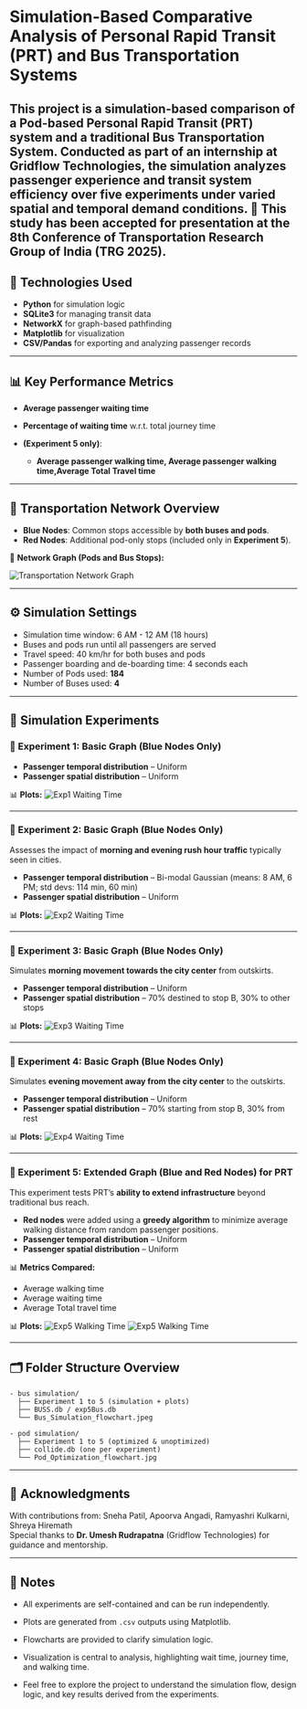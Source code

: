 # Simulation-Based Comparative Analysis of Personal Rapid Transit (PRT) and Bus Transportation Systems

This project is a simulation-based comparison of a Pod-based Personal Rapid Transit (PRT) system and a traditional Bus Transportation System. Conducted as part of an internship at Gridflow Technologies, the simulation analyzes passenger experience and transit system efficiency over five experiments under varied spatial and temporal demand conditions.
📄 **This study has been accepted for presentation at the 8th Conference of Transportation Research Group of India (TRG 2025).**
---

## 🚀 Technologies Used

* **Python** for simulation logic
* **SQLite3** for managing transit data
* **NetworkX** for graph-based pathfinding
* **Matplotlib** for visualization
* **CSV/Pandas** for exporting and analyzing passenger records

---

## 📊 Key Performance Metrics

* **Average passenger waiting time**
* **Percentage of waiting time** w\.r.t. total journey time
* **(Experiment 5 only)**:

  * **Average passenger walking time, Average passenger walking time,Average Total Travel time**
  



---

## 📍 Transportation Network Overview

* **Blue Nodes**: Common stops accessible by **both buses and pods**.
* **Red Nodes**: Additional pod-only stops (included only in **Experiment 5**).

📌 **Network Graph (Pods and Bus Stops):**


![Transportation Network Graph](Images/Transportation_network.png)

---

## ⚙️ Simulation Settings

* Simulation time window: 6 AM - 12 AM (18 hours)
* Buses and pods run until all passengers are served
* Travel speed: 40 km/hr for both buses and pods
* Passenger boarding and de-boarding time: 4 seconds each
* Number of Pods used: **184**
* Number of Buses used: **4**

---

## 🧪 Simulation Experiments

### 🔹 Experiment 1: Basic Graph (Blue Nodes Only)

* **Passenger temporal distribution** – Uniform
* **Passenger spatial distribution** – Uniform

📊 **Plots:**
![Exp1 Waiting Time](Images/exp1.png)

---

### 🔹 Experiment 2: Basic Graph (Blue Nodes Only)

Assesses the impact of **morning and evening rush hour traffic** typically seen in cities.

* **Passenger temporal distribution** – Bi-modal Gaussian
  (means: 8 AM, 6 PM; std devs: 114 min, 60 min)
* **Passenger spatial distribution** – Uniform


📊 **Plots:**
![Exp2 Waiting Time](Images/exp2.png)


---

### 🔹 Experiment 3: Basic Graph (Blue Nodes Only)

Simulates **morning movement towards the city center** from outskirts.

* **Passenger temporal distribution** – Uniform
* **Passenger spatial distribution** – 70% destined to stop B, 30% to other stops


📊 **Plots:**
![Exp3 Waiting Time](Images/exp3.png)


---

### 🔹 Experiment 4: Basic Graph (Blue Nodes Only)

Simulates **evening movement away from the city center** to the outskirts.

* **Passenger temporal distribution** – Uniform
* **Passenger spatial distribution** – 70% starting from stop B, 30% from rest


📊 **Plots:**
![Exp4 Waiting Time](Images/exp4.png)


---

### 🔹 Experiment 5: Extended Graph (Blue and Red Nodes) for PRT

This experiment tests PRT’s **ability to extend infrastructure** beyond traditional bus reach.

* **Red nodes** were added using a **greedy algorithm** to minimize average walking distance from random passenger positions.
* **Passenger temporal distribution** – Uniform
* **Passenger spatial distribution** – Uniform


📊 **Metrics Compared:**

* Average walking time
* Average waiting time
* Average Total travel time

📊 **Plots:**
![Exp5 Walking Time](Images/exp5_without_opt(1).jpg)
![Exp5 Walking Time](Images/exp5_with_opt(1).jpg)


---

## 🗂️ Folder Structure Overview

```
- bus simulation/
  ├── Experiment 1 to 5 (simulation + plots)
  ├── BUSS.db / exp5Bus.db
  └── Bus_Simulation_flowchart.jpeg

- pod simulation/
  ├── Experiment 1 to 5 (optimized & unoptimized)
  ├── collide.db (one per experiment)
  └── Pod_Optimization_flowchart.jpg
```

---

## 🤝 Acknowledgments

With contributions from: Sneha Patil, Apoorva Angadi, Ramyashri Kulkarni, Shreya Hiremath  
Special thanks to **Dr. Umesh Rudrapatna** (Gridflow Technologies) for guidance and mentorship.

---



## 📌 Notes

* All experiments are self-contained and can be run independently.
* Plots are generated from `.csv` outputs using Matplotlib.
* Flowcharts are provided to clarify simulation logic.
* Visualization is central to analysis, highlighting wait time, journey time, and walking time.

* Feel free to explore the project to understand the simulation flow, design logic, and key results derived from the experiments.
